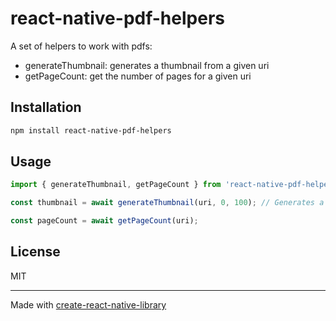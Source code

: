 # react-native-pdf-helpers

A set of helpers to work with pdfs:
- generateThumbnail: generates a thumbnail from a given uri
- getPageCount: get the number of pages for a given uri

## Installation

```sh
npm install react-native-pdf-helpers
```

## Usage

```js
import { generateThumbnail, getPageCount } from 'react-native-pdf-helpers';

const thumbnail = await generateThumbnail(uri, 0, 100); // Generates a thumbnail from a given URI, for the first page of the document and at the highest quality.

const pageCount = await getPageCount(uri);
```

## License

MIT

---

Made with [create-react-native-library](https://github.com/callstack/react-native-builder-bob)
